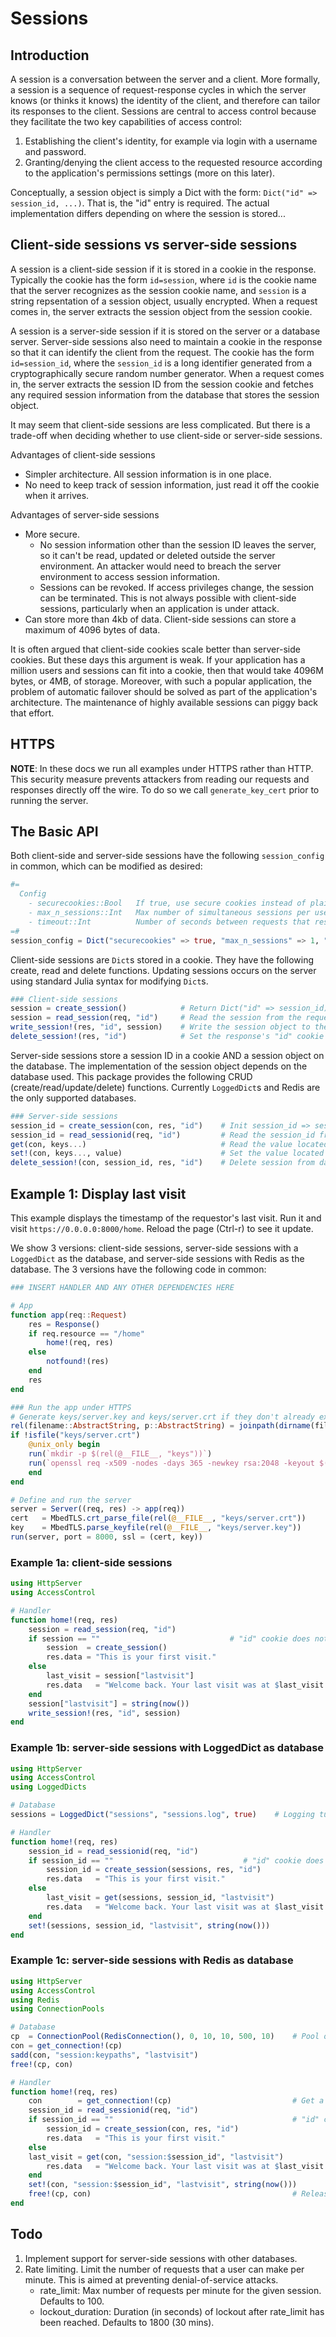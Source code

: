 # Sessions

## Introduction
A session is a conversation between the server and a client. More formally, a session is a sequence of request-response cycles in which the server knows (or thinks it knows) the identity of the client, and therefore can tailor its responses to the client. Sessions are central to access control because they facilitate the two key capabilities of access control:

1. Establishing the client's identity, for example via login with a username and password.
2. Granting/denying the client access to the requested resource according to the application's permissions settings (more on this later).

Conceptually, a session object is simply a Dict with the form: `Dict("id" => session_id, ...)`. That is, the "id" entry is required. The actual implementation differs depending on where the session is stored...

## Client-side sessions vs server-side sessions
A session is a client-side session if it is stored in a cookie in the response. Typically the cookie has the form `id=session`, where `id` is the cookie name that the server recognizes as the session cookie name, and `session` is a string repsentation of a session object, usually encrypted. When a request comes in, the server extracts the session object from the session cookie.

A session is a server-side session if it is stored on the server or a database server. Server-side sessions also need to maintain a cookie in the response so that it can identify the client from the request. The cookie has the form `id=session_id`, where the `session_id` is a long identifier generated from a cryptographically secure random number generator. When a request comes in, the server extracts the session ID from the session cookie and fetches any required session information from the database that stores the session object.

It may seem that client-side sessions are less complicated. But there is a trade-off when deciding whether to use client-side or server-side sessions.

Advantages of client-side sessions

- Simpler architecture. All session information is in one place.
- No need to keep track of session information, just read it off the cookie when it arrives.

Advantages of server-side sessions

- More secure.
    - No session information other than the session ID leaves the server, so it can't be read, updated or deleted outside the server environment. An attacker would need to breach the server environment to access session information.
    - Sessions can be revoked. If access privileges change, the session can be terminated. This is not always possible with client-side sessions, particularly when an application is under attack.
- Can store more than 4kb of data. Client-side sessions can store a maximum of 4096 bytes of data.

It is often argued that client-side cookies scale better than server-side cookies. But these days this argument is weak. If your application has a million users and sessions can fit into a cookie, then that would take 4096M bytes, or 4MB, of storage. Moreover, with such a popular application, the problem of automatic failover should be solved as part of the application's architecture. The maintenance of highly available sessions can piggy back that effort.

## HTTPS

__NOTE__: In these docs we run all examples under HTTPS rather than HTTP. This security measure prevents attackers from reading our requests and responses directly off the wire. To do so we call `generate_key_cert` prior to running the server.

## The Basic API
Both client-side and server-side sessions have the following `session_config` in common, which can be modified as desired:
```julia
#=
  Config
    - securecookies::Bool   If true, use secure cookies instead of plain-text cookies
    - max_n_sessions::Int   Max number of simultaneous sessions per user
    - timeout::Int          Number of seconds between requests that results in a session timeout
=#
session_config = Dict("securecookies" => true, "max_n_sessions" => 1, "timeout" => 600)
```

Client-side sessions are `Dict`s stored in a cookie. They have the following create, read and delete functions. Updating sessions occurs on the server using standard Julia syntax for modifying `Dict`s.
```julia
### Client-side sessions
session = create_session()            # Return Dict("id" => session_id)
session = read_session(req, "id")     # Read the session from the request's "id" cookie
write_session!(res, "id", session)    # Write the session object to the response's "id" cookie
delete_session!(res, "id")            # Set the response's "id" cookie to an invalid state
```

Server-side sessions store a session ID in a cookie AND a session object on the database. The implementation of the session object depends on the database used. This package provides the following CRUD (create/read/update/delete) functions. Currently `LoggedDict`s and Redis are the only supported databases.
```julia
### Server-side sessions
session_id = create_session(con, res, "id")    # Init session_id => session on the database and set the "id" cookie to session_id
session_id = read_sessionid(req, "id")         # Read the session_id from the "id" cookie
get(con, keys...)                              # Read the value located at the path defined by keys...
set!(con, keys..., value)                      # Set the value located at the path defined by keys...
delete_session!(con, session_id, res, "id")    # Delete session from database and set the response's "id" cookie to an invalid state
```

## Example 1: Display last visit
This example displays the timestamp of the requestor's last visit. Run it and visit `https://0.0.0.0:8000/home`. Reload the page (Ctrl-r) to see it update.

We show 3 versions: client-side sessions, server-side sessions with a `LoggedDict` as the database, and server-side sessions with Redis as the database. The 3 versions have the following code in common:
```julia
### INSERT HANDLER AND ANY OTHER DEPENDENCIES HERE

# App
function app(req::Request)
    res = Response()
    if req.resource == "/home"
        home!(req, res)
    else
        notfound!(res)
    end
    res
end

### Run the app under HTTPS
# Generate keys/server.key and keys/server.crt if they don't already exist
rel(filename::AbstractString, p::AbstractString) = joinpath(dirname(filename), p)
if !isfile("keys/server.crt")
    @unix_only begin
	run(`mkdir -p $(rel(@__FILE__, "keys"))`)
	run(`openssl req -x509 -nodes -days 365 -newkey rsa:2048 -keyout $(rel(@__FILE__, "keys/server.key")) -out $(rel(@__FILE__, "keys/server.crt"))`)
    end
end

# Define and run the server
server = Server((req, res) -> app(req))
cert   = MbedTLS.crt_parse_file(rel(@__FILE__, "keys/server.crt"))
key    = MbedTLS.parse_keyfile(rel(@__FILE__, "keys/server.key"))
run(server, port = 8000, ssl = (cert, key))
```

### Example 1a: client-side sessions
```julia
using HttpServer
using AccessControl

# Handler
function home!(req, res)
    session = read_session(req, "id")
    if session == ""                             # "id" cookie does not exist...session hasn't started...start a new session.
        session  = create_session()
        res.data = "This is your first visit."
    else
        last_visit = session["lastvisit"]
        res.data   = "Welcome back. Your last visit was at $last_visit."
    end
    session["lastvisit"] = string(now())
    write_session!(res, "id", session)
end
```

### Example 1b: server-side sessions with LoggedDict as database
```julia
using HttpServer
using AccessControl
using LoggedDicts

# Database
sessions = LoggedDict("sessions", "sessions.log", true)    # Logging turned off

# Handler
function home!(req, res)
    session_id = read_sessionid(req, "id")
    if session_id == ""                             # "id" cookie does not exist...session hasn't started...start a new session.
        session_id = create_session(sessions, res, "id")
        res.data   = "This is your first visit."
    else
        last_visit = get(sessions, session_id, "lastvisit")
        res.data   = "Welcome back. Your last visit was at $last_visit."
    end
    set!(sessions, session_id, "lastvisit", string(now()))
end
```

### Example 1c: server-side sessions with Redis as database
```julia
using HttpServer
using AccessControl
using Redis
using ConnectionPools

# Database
cp  = ConnectionPool(RedisConnection(), 0, 10, 10, 500, 10)    # Pool of connections to the Redis database
con = get_connection!(cp)
sadd(con, "session:keypaths", "lastvisit")
free!(cp, con)

# Handler
function home!(req, res)
    con        = get_connection!(cp)                           # Get a connection to Redis database from the connection pool
    session_id = read_sessionid(req, "id")
    if session_id == ""                                        # "id" cookie does not exist...session hasn't started...start a new session.
        session_id = create_session(con, res, "id")
        res.data   = "This is your first visit."
    else
	last_visit = get(con, "session:$session_id", "lastvisit")
        res.data   = "Welcome back. Your last visit was at $last_visit."
    end
    set!(con, "session:$session_id", "lastvisit", string(now()))
    free!(cp, con)                                             # Release the connection back to the connection pool
end
```

## Todo
1. Implement support for server-side sessions with other databases.
2. Rate limiting. Limit the number of requests that a user can make per minute. This is aimed at preventing denial-of-service attacks.
    - rate_limit:       Max number of requests per minute for the given session. Defaults to 100.
    - lockout_duration: Duration (in seconds) of lockout after rate_limit has been reached. Defaults to 1800 (30 mins).
